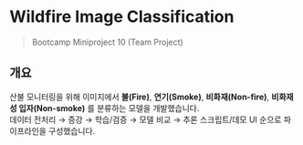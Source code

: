 # Wildfire Image Classification
> Bootcamp Miniproject 10 (Team Project)

## 개요
산불 모니터링을 위해 이미지에서 **불(Fire)**, **연기(Smoke)**, **비화재(Non-fire)**, **비화재성 입자(Non-smoke)** 를 분류하는 모델을 개발했습니다.  
데이터 전처리 → 증강 → 학습/검증 → 모델 비교 → 추론 스크립트/데모 UI 순으로 파이프라인을 구성했습니다.